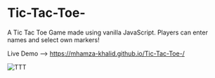 # Tic-Tac-Toe-

A Tic Tac Toe Game made using vanilla JavaScript. Players can enter names and select own markers!

Live Demo -->  https://mhamza-khalid.github.io/Tic-Tac-Toe-/

![TTT](https://github.com/mhamza-khalid/Tic-Tac-Toe-/assets/125656697/5715e8f1-755b-45aa-92e4-e5e9b61b30dd)
